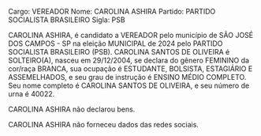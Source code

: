 Cargo: VEREADOR
Nome: CAROLINA ASHIRA
Partido: PARTIDO SOCIALISTA BRASILEIRO
Sigla: PSB

CAROLINA ASHIRA, é candidato a VEREADOR pelo município de SÃO JOSÉ DOS CAMPOS - SP na eleição MUNICIPAL de 2024 pelo PARTIDO SOCIALISTA BRASILEIRO (PSB).
CAROLINA SANTOS DE OLIVEIRA é SOLTEIRO(A), nasceu em 29/12/2004, se declara do gênero FEMININO da cor/raça BRANCA, sua ocupação é ESTUDANTE, BOLSISTA, ESTAGIÁRIO E ASSEMELHADOS, e seu grau de instrução é ENSINO MÉDIO COMPLETO.
Seu nome completo é CAROLINA SANTOS DE OLIVEIRA, e seu número de urna é 40022.

CAROLINA ASHIRA não declarou bens.


CAROLINA ASHIRA não forneceu dados das redes sociais.